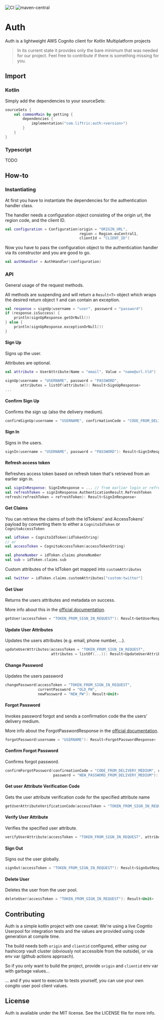 ![CI](https://github.com/Liftric/auth/workflows/CI/badge.svg) ![maven-central](https://img.shields.io/maven-central/v/com.liftric/auth)

# Auth

Auth is a lightweight AWS Cognito client for Kotlin Multiplatform projects

> In its current state it provides only the bare minimum that was needed for our project. Feel free to contribute if there is something missing for you.

## Import

### Kotlin

Simply add the dependencies to your sourceSets:

```kotlin
sourceSets {
    val commonMain by getting {
        dependencies {
            implementation("com.liftric:auth:<version>")
        }
    }
}
```

### Typescript
TODO

## How-to

### Instantiating

At first you have to instantiate the dependencies for the authentication handler class.

The handler needs a configuration object consisting of the origin url, the region code, and the client ID.

```kotlin
val configuration = Configuration(origin = "ORIGIN_URL",  
                                  region = Region.euCentral1,
                                  clientId = "CLIENT_ID") 
```

Now you have to pass the configuration object to the authentication handler via its constructor and you are good to go.

```kotlin
val authHandler = AuthHandler(configuration) 
```

### API

General usage of the request methods.

All methods are suspending and will return a `Result<T>` object which wraps the desired return object `T` and can contain an exception.

```kotlin
val response = signUp(username = "user", password = "password")
if (response.isSuccess) {
    println(signUpResponse.getOrNull())
} else {
    println(signUpResponse.exceptionOrNull())
}
```

#### Sign Up

Signs up the user.

Attributes are optional.

```kotlin
val attribute = UserAttribute(Name = "email", Value = "name@url.tld")

signUp(username = "USERNAME", password = "PASSWORD",
       attributes = listOf(attribute)): Result<SignUpResponse>
...
```

#### Confirm Sign Up

Confirms the sign up (also the delivery medium).

```kotlin
confirmSignUp(username = "USERNAME", confirmationCode = "CODE_FROM_DELIVERY_MEDIUM"): Result<Unit>
```

#### Sign In

Signs in the users.

```kotlin
signIn(username = "USERNAME", password = "PASSWORD"): Result<SignInResponse>
```

#### Refresh access token

Refreshes access token based on refresh token that's retrieved from an earlier sign in.

```kotlin
val signInResponse: SignInResponse = ... // from earlier login or refresh
val refreshToken = signInResponse.AuthenticationResult.RefreshToken
refresh(refreshToken = refreshToken): Result<SignInResponse>
```

#### Get Claims

You can retrieve the claims of both the IdTokens' and AccessTokens' payload by converting them to either a `CognitoIdToken` or `CognitoAccessToken`

```kotlin
val idToken = CognitoIdToken(idTokenString)
// or
val accessToken = CognitoAccessToken(accessTokenString)

val phoneNumber = idToken.claims.phoneNumber
val sub = idToken.claims.sub
```

Custom attributes of the IdToken get mapped into `customAttributes`

```kotlin
val twitter = idToken.claims.customAttributes["custom:twitter"]
```

#### Get User

Returns the users attributes and metadata on success.

More info about this in the [official documentation](https://docs.aws.amazon.com/cognito-user-identity-pools/latest/APIReference/API_GetUser.html).

```kotlin
getUser(accessToken = "TOKEN_FROM_SIGN_IN_REQUEST"): Result<GetUserResponse>
```

#### Update User Attributes

Updates the users attributes (e.g. email, phone number, ...).

```kotlin
updateUserAttributes(accessToken = "TOKEN_FROM_SIGN_IN_REQUEST",
                     attributes = listOf(...)): Result<UpdateUserAttributesResponse>
```

#### Change Password

Updates the users password 

```kotlin
changePassword(accessToken = "TOKEN_FROM_SIGN_IN_REQUEST",
               currentPassword = "OLD_PW",
               newPassword = "NEW_PW"): Result<Unit>
```

#### Forgot Password

Invokes password forgot and sends a confirmation code the the users' delivery medium.

More info about the ForgotPasswordResponse in the [official documentation](https://docs.aws.amazon.com/cognito-user-identity-pools/latest/APIReference/API_CodeDeliveryDetailsType.html).

```kotlin
forgotPassword(username = "USERNAME"): Result<ForgotPasswordResponse>
```

#### Confirm Forgot Password

Confirms forgot password.

```kotlin
confirmForgotPassword(confirmationCode = "CODE_FROM_DELIVERY_MEDIUM", username = "USERNAME", 
                      password = "NEW_PASSWORD_FROM_DELIVERY_MEDIUM"): Result<Unit>
```

#### Get user Attribute Verification Code

Gets the user attribute verification code for the specified attribute name

```kotlin
getUserAttributeVerificationCode(accessToken = "TOKEN_FROM_SIGN_IN_REQUEST", attributeName = "EMAIL", clientMetadata = null): Result<GetAttributeVerificationCodeResponse>
```

#### Verify User Attribute

Verifies the specified user attribute.

```kotlin
verifyUserAttribute(accessToken = "TOKEN_FROM_SIGN_IN_REQUEST", attributeName = "EMAIL", code = "CODE_FROM_DELIVERY_MEDIUM"): Result<Unit>
```

#### Sign Out

Signs out the user globally.

```kotlin
signOut(accessToken = "TOKEN_FROM_SIGN_IN_REQUEST"): Result<SignOutResponse>
```

#### Delete User

Deletes the user from the user pool.

```kotlin
deleteUser(accessToken = "TOKEN_FROM_SIGN_IN_REQUEST"): Result<Unit>
```

## Contributing

Auth is a simple kotlin project with one caveat: We're using a live Cogntio Userpool for integration tests and 
the values are provided using code generation at compile time. 

The build needs both `origin` and `clientid` configured, either using our hashicorp vault cluster (obviously not accessible from the outside),
or via env var (github actions approach).

So if you only want to build the project, provide `origin` and `clientid` env var with garbage values...

... and if you want to execute to tests yourself, you can use your own congito user pool client values.

## License

Auth is available under the MIT license. See the LICENSE file for more info.
